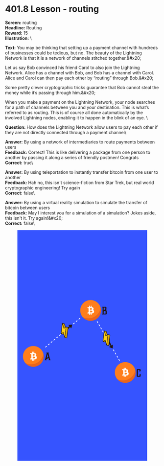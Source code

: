 # 401.8 Lesson - routing

**Screen:** routing\
**Headline:** Routing\
**Reward:** 15\
**Illustration:** \

**Text:** You may be thinking that setting up a payment channel with hundreds of businesses could be tedious, but no. The beauty of the Lightning Network is that it is a network of channels stitched together.&amp;#x20;

Let us say Bob convinced his friend Carol to also join the Lightning Network. Alice has a channel with Bob, and Bob has a channel with Carol. Alice and Carol can then pay each other by “routing” through Bob.&amp;#x20;

Some pretty clever cryptographic tricks guarantee that Bob cannot steal the money while it’s passing through him.&amp;#x20;

When you make a payment on the Lightning Network, your node searches for a path of channels between you and your destination. This is what’s referred to as routing. This is of course all done automatically by the involved Lightning nodes, enabling it to happen in the blink of an eye.
\

**Question:** How does the Lightning Network allow users to pay each other if they are not directly connected through a payment channel\

**Answer:** By using a network of intermediaries to route payments between users\
**Feedback:** Correct! This is like delivering a package from one person to another by passing it along a series of friendly postmen! Congrats\
**Correct:** true\

**Answer:** By using teleportation to instantly transfer bitcoin from one user to another\
**Feedback:** Hah no, this isn&#x27;t science-fiction from Star Trek, but real world cryptographic engineering! Try again\
**Correct:** false\

**Answer:** By using a virtual reality simulation to simulate the transfer of bitcoin between users\
**Feedback:** May I interest you for a simulation of a simulation? Jokes aside, this isn&#x27;t it. Try again!&amp;#x20;\
**Correct:** false\


<figure><img src="../.gitbook/assets/401-08.png" alt=""><figcaption></figcaption></figure>

